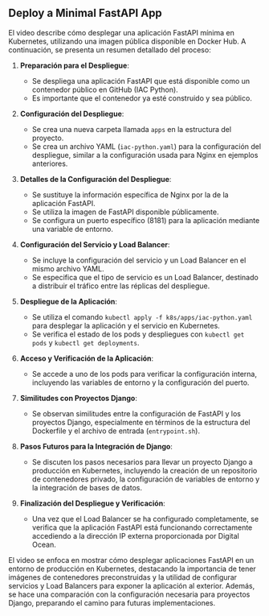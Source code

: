 ## Deploy a Minimal FastAPI App

El video describe cómo desplegar una aplicación FastAPI mínima en Kubernetes, utilizando una imagen pública disponible en Docker Hub. A continuación, se presenta un resumen detallado del proceso:

1. **Preparación para el Despliegue**:
   - Se despliega una aplicación FastAPI que está disponible como un contenedor público en GitHub (IAC Python).
   - Es importante que el contenedor ya esté construido y sea público.

2. **Configuración del Despliegue**:
   - Se crea una nueva carpeta llamada `apps` en la estructura del proyecto.
   - Se crea un archivo YAML (`iac-python.yaml`) para la configuración del despliegue, similar a la configuración usada para Nginx en ejemplos anteriores.

3. **Detalles de la Configuración del Despliegue**:
   - Se sustituye la información específica de Nginx por la de la aplicación FastAPI.
   - Se utiliza la imagen de FastAPI disponible públicamente.
   - Se configura un puerto específico (8181) para la aplicación mediante una variable de entorno.

4. **Configuración del Servicio y Load Balancer**:
   - Se incluye la configuración del servicio y un Load Balancer en el mismo archivo YAML.
   - Se especifica que el tipo de servicio es un Load Balancer, destinado a distribuir el tráfico entre las réplicas del despliegue.

5. **Despliegue de la Aplicación**:
   - Se utiliza el comando `kubectl apply -f k8s/apps/iac-python.yaml` para desplegar la aplicación y el servicio en Kubernetes.
   - Se verifica el estado de los pods y despliegues con `kubectl get pods` y `kubectl get deployments`.

6. **Acceso y Verificación de la Aplicación**:
   - Se accede a uno de los pods para verificar la configuración interna, incluyendo las variables de entorno y la configuración del puerto.

7. **Similitudes con Proyectos Django**:
   - Se observan similitudes entre la configuración de FastAPI y los proyectos Django, especialmente en términos de la estructura del Dockerfile y el archivo de entrada (`entrypoint.sh`).

8. **Pasos Futuros para la Integración de Django**:
   - Se discuten los pasos necesarios para llevar un proyecto Django a producción en Kubernetes, incluyendo la creación de un repositorio de contenedores privado, la configuración de variables de entorno y la integración de bases de datos.

9. **Finalización del Despliegue y Verificación**:
   - Una vez que el Load Balancer se ha configurado completamente, se verifica que la aplicación FastAPI está funcionando correctamente accediendo a la dirección IP externa proporcionada por Digital Ocean.

El video se enfoca en mostrar cómo desplegar aplicaciones FastAPI en un entorno de producción en Kubernetes, destacando la importancia de tener imágenes de contenedores preconstruidas y la utilidad de configurar servicios y Load Balancers para exponer la aplicación al exterior. Además, se hace una comparación con la configuración necesaria para proyectos Django, preparando el camino para futuras implementaciones.
